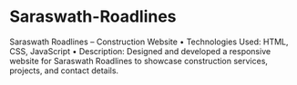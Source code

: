 # Saraswath-Roadlines
Saraswath Roadlines – Construction Website • Technologies Used: HTML, CSS, JavaScript • Description: Designed and developed a responsive website for Saraswath Roadlines to showcase construction services, projects, and contact details.
